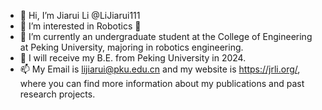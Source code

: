 - 👋 Hi, I’m Jiarui Li @LiJiarui111
- 👀 I’m interested in Robotics 🤖️
- 🌱 I’m currently an undergraduate student at the College of Engineering at Peking University, majoring in robotics engineering. 
- 💞️ I will receive my B.E. from Peking University in 2024. 
- 📫 My Email is lijiarui@pku.edu.cn and my website is https://jrli.org/, where you can find more information about my publications and past research projects. 

<!---
LiJiarui111/LiJiarui111 is a ✨ special ✨ repository because its `README.md` (this file) appears on your GitHub profile.
You can click the Preview link to take a look at your changes.
--->

